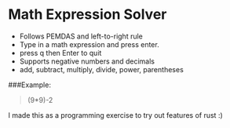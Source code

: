 # Math Expression Solver

- Follows PEMDAS and left-to-right rule
- Type in a math expression and press enter.
- press q then Enter to quit
- Supports negative numbers and decimals
- add, subtract, multiply, divide, power, parentheses

###Example:
> (9*9)-2

I made this as a programming exercise to try out features of rust :)
